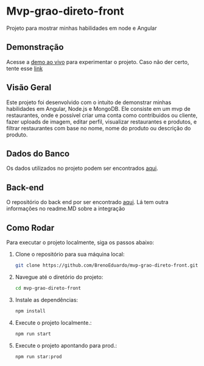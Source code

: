 # Mvp-grao-direto-front

Projeto para mostrar minhas habilidades em node e Angular

## Demonstração

Acesse a [demo ao vivo](https://mvp-grao-direto-front.vercel.app) para experimentar o projeto.
Caso não der certo, tente esse [link](mvp-grao-direto-front-git-master-brenoeduardo.vercel.app)

## Visão Geral

Este projeto foi desenvolvido com o intuito de demonstrar minhas habilidades em Angular, Node.js e MongoDB. Ele consiste em um mvp de restaurantes, onde e possível criar uma conta
como contribuidos ou cliente, fazer uploads de imagem, editar perfil, visualizar restaurantes e produtos, e filtrar restaurantes com base no nome, nome do produto ou descrição do produto.

## Dados do Banco

Os dados utilizados no projeto podem ser encontrados [aqui](https://github.com/BrenoEduardo/dados-restaurante-e-user).

## Back-end

O repositório do back end por ser encontrado [aqui](https://github.com/BrenoEduardo/mvp-grao-direto-back). Lá tem outra informações no readme.MD sobre a integração

## Como Rodar

Para executar o projeto localmente, siga os passos abaixo:

1. Clone o repositório para sua máquina local:

    ```bash
    git clone https://github.com/BrenoEduardo/mvp-grao-direto-front.git
    ```

2. Navegue até o diretório do projeto:

    ```bash
    cd mvp-grao-direto-front
    ```

3. Instale as dependências:

    ```bash
    npm install
    ```

4. Execute o projeto localmente.:

    ```bash
    npm run start
    ```
5. Execute o projeto apontando para prod.:

    ```bash
    npm run star:prod
    ```
